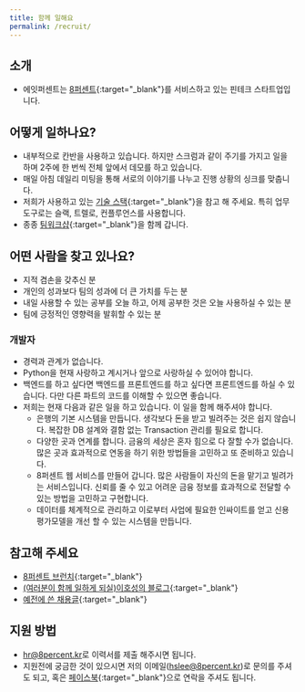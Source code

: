 ```yaml
---
title: 함께 일해요
permalink: /recruit/
---
```


## 소개 

* 에잇퍼센트는 [8퍼센트](https://8percent.kr){:target="_blank"}를 서비스하고 있는 핀테크 스타트업입니다.

## 어떻게 일하나요?

* 내부적으로 칸반을 사용하고 있습니다. 하지만 스크럼과 같이 주기를 가지고 일을 하며 2주에 한 번씩 전체 앞에서 데모를 하고 있습니다. 
* 매일 아침 데일리 미팅을 통해 서로의 이야기를 나누고 진행 상황의 싱크를 맞춥니다. 
* 저희가 사용하고 있는 [기술 스택](https://stackshare.io/8percent){:target="_blank"}을 참고 해 주세요. 특히 업무 도구로는 슬랙, 트렐로, 컨플루언스를 사용합니다.
* 종종 [팀워크샵](http://brunch.co.kr/@leehosung/23){:target="_blank"}을 함께 갑니다.

## 어떤 사람을 찾고 있나요?

* 지적 겸손을 갖추신 분
* 개인의 성과보다 팀의 성과에 더 큰 가치를 두는 분
* 내일 사용할 수 있는 공부를 오늘 하고, 어제 공부한 것은 오늘 사용하실 수 있는 분
* 팀에 긍정적인 영향력을 발휘할 수 있는 분

### 개발자

* 경력과 관계가 없습니다. 
* Python을 현재 사랑하고 계시거나 앞으로 사랑하실 수 있어야 합니다. 
* 백엔드를 하고 싶다면 백엔드를 프론트엔드를 하고 싶다면 프론트엔드를 하실 수 있습니다. 다만 다른 파트의 코드를 이해할 수 있으면 좋습니다.
* 저희는 현재 다음과 같은 일을 하고 있습니다. 이 일을 함께 해주셔야 합니다. 
  * 은행의 기본 시스템을 만듭니다. 생각보다 돈을 받고 빌려주는 것은 쉽지 않습니다. 복잡한 DB 설계와 결함 없는 Transaction 관리를 필요로 합니다. 
  * 다양한 곳과 연계를 합니다. 금융의 세상은 혼자 힘으로 다 잘할 수가 없습니다. 많은 곳과 효과적으로 연동을 하기 위한 방법들을 고민하고 또 준비하고 있습니다. 
  * 8퍼센트 웹 서비스를 만들어 갑니다. 많은 사람들이 자신의 돈을 맡기고 빌려가는 서비스입니다. 신뢰를 줄 수 있고 어려운 금융 정보를 효과적으로 전달할 수 있는 방법을 고민하고 구현합니다. 
  * 데이터를 체계적으로 관리하고 이로부터 사업에 필요한 인싸이트를 얻고 신용평가모델을 개선 할 수 있는 시스템을 만듭니다.

## 참고해 주세요

* [8퍼센트 브런치](https://brunch.co.kr/magazine/8percent){:target="_blank"}
* [(여러분이 함께 일하게 되실)이호성의 블로그](http://blog.novice.io){:target="_blank"}
* [예전에 쓴 채용글](https://brunch.co.kr/@8percent/23){:target="_blank"}

## 지원 방법

* [hr@8percent.kr](mailto:hr@8percent.kr)로 이력서를 제출 해주시면 됩니다.
* 지원전에 궁금한 것이 있으시면 저의 이메일([hslee@8percent.kr](mailto:hslee@8percent.kr))로 문의를 주셔도 되고, 혹은 [페이스북](https://www.facebook.com/hosung.lee.948){:target="_blank"}으로 연락을 주셔도 됩니다.
